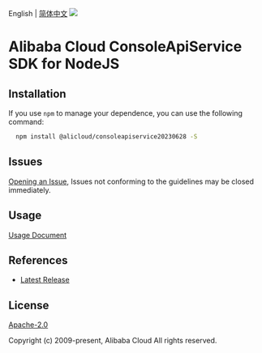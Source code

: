 English | [简体中文](README-CN.md)
![](https://aliyunsdk-pages.alicdn.com/icons/AlibabaCloud.svg)

# Alibaba Cloud ConsoleApiService SDK for NodeJS

## Installation
If you use `npm` to manage your dependence, you can use the following command:

```sh
  npm install @alicloud/consoleapiservice20230628 -S
```

## Issues
[Opening an Issue](https://github.com/aliyun/alibabacloud-typescript-sdk/issues/new), Issues not conforming to the guidelines may be closed immediately.

## Usage
[Usage Document](https://github.com/aliyun/alibabacloud-typescript-sdk/blob/master/docs/Usage-EN.md#quick-examples)

## References
* [Latest Release](https://github.com/aliyun/alibabacloud-typescript-sdk/)

## License
[Apache-2.0](http://www.apache.org/licenses/LICENSE-2.0)

Copyright (c) 2009-present, Alibaba Cloud All rights reserved.
